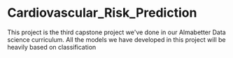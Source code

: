 # Cardiovascular_Risk_Prediction
This project is the third capstone project we've done in our Almabetter Data science curriculum. All the models we have developed in this project will be heavily based on classification
